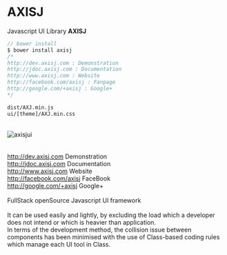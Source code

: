 AXISJ
=====

Javascript UI Library <b>AXISJ</b>
<br/>

```js
// bower install
$ bower install axisj
/*
http://dev.axisj.com : Demonstration
http://jdoc.axisj.com : Documentation
http://www.axisj.com : Website
http://facebook.com/axisj : Fanpage
http://google.com/+axisj : Google+
*/
```

```html
dist/AXJ.min.js
ui/[theme]/AXJ.min.css
```

<br/>
<img src="http://old.axisj.com/html/img/axisjui.png" alt="axisjui" />
<br/>
<br/>
<br/>
<a href="http://dev.axisj.com" target="_blank">http://dev.axisj.com</a> Demonstration<br/>
<a href="http://jdoc.axisj.com" target="_blank">http://jdoc.axisj.com</a> Documentation<br/>
<a href="http://www.axisj.com" target="_blank">http://www.axisj.com</a> Website<br/>
<a href="http://facebook.com/axisj" target="_blank">http://facebook.com/axisj</a> FaceBook<br/>
<a href="http://google.com/+axisj" target="_blank">http://google.com/+axisj</a> Google+<br/>
<br/>
FullStack openSource Javascript UI framework<br/>
<br/>
It can be used easily and lightly, by excluding the load which a developer does not intend or which is heavier than application.<br/>
In terms of the development method, the collision issue between components has been minimised with the use of Class-based coding rules which manage each UI tool in Class.<br/>
